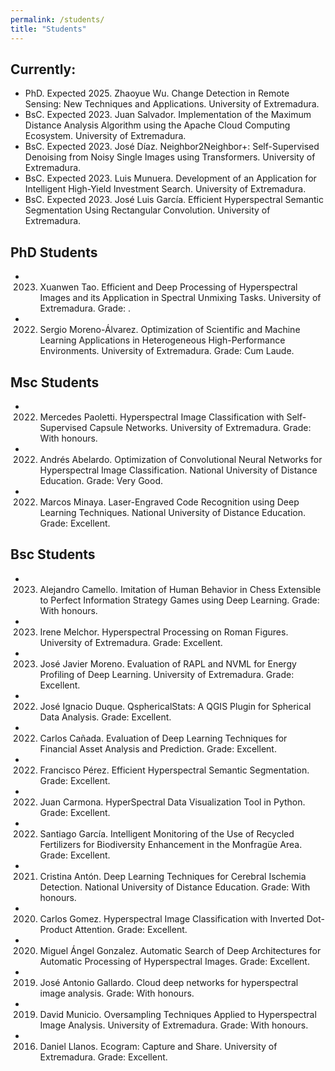 ```yaml
---
permalink: /students/
title: "Students"
---
```



## Currently:
- PhD. Expected 2025. Zhaoyue Wu. Change Detection in Remote Sensing: New Techniques and Applications. University of Extremadura.
- BsC. Expected 2023. Juan Salvador. Implementation of the Maximum Distance Analysis Algorithm using the Apache Cloud Computing Ecosystem. University of Extremadura.
- BsC. Expected 2023. José Díaz. Neighbor2Neighbor+: Self-Supervised Denoising from Noisy Single Images using Transformers. University of Extremadura.
- BsC. Expected 2023. Luis Munuera. Development of an Application for Intelligent High-Yield Investment Search. University of Extremadura.
- BsC. Expected 2023. José Luis García. Efficient Hyperspectral Semantic Segmentation Using Rectangular Convolution. University of Extremadura.


## PhD Students
- 2023. Xuanwen Tao. Efficient and Deep Processing of Hyperspectral Images and its Application in Spectral Unmixing Tasks. University of Extremadura. Grade: .
- 2022. Sergio Moreno-Álvarez. Optimization of Scientific and Machine Learning Applications in Heterogeneous High-Performance Environments. University of Extremadura. Grade: Cum Laude.


## Msc Students
- 2022. Mercedes Paoletti. Hyperspectral Image Classification with Self-Supervised Capsule Networks. University of Extremadura. Grade: With honours.
- 2022. Andrés Abelardo. Optimization of Convolutional Neural Networks for Hyperspectral Image Classification. National University of Distance Education. Grade: Very Good.
- 2022. Marcos Minaya. Laser-Engraved Code Recognition using Deep Learning Techniques. National University of Distance Education. Grade: Excellent.


## Bsc Students
- 2023. Alejandro Camello. Imitation of Human Behavior in Chess Extensible to Perfect Information Strategy Games using Deep Learning. Grade: With honours.
- 2023. Irene Melchor. Hyperspectral Processing on Roman Figures. University of Extremadura. Grade: Excellent.
- 2023. José Javier Moreno. Evaluation of RAPL and NVML for Energy Profiling of Deep Learning. University of Extremadura. Grade: Excellent.
- 2022. José Ignacio Duque. QsphericalStats: A QGIS Plugin for Spherical Data Analysis. Grade: Excellent.
- 2022. Carlos Cañada. Evaluation of Deep Learning Techniques for Financial Asset Analysis and Prediction. Grade: Excellent.
- 2022. Francisco Pérez. Efficient Hyperspectral Semantic Segmentation. Grade: Excellent.
- 2022. Juan Carmona. HyperSpectral Data Visualization Tool in Python. Grade: Excellent.
- 2022. Santiago García. Intelligent Monitoring of the Use of Recycled Fertilizers for Biodiversity Enhancement in the Monfragüe Area. Grade: Excellent.
- 2021. Cristina Antón. Deep Learning Techniques for Cerebral Ischemia Detection. National University of Distance Education. Grade: With honours.
- 2020. Carlos Gomez. Hyperspectral Image Classification with Inverted Dot-Product Attention. Grade: Excellent.
- 2020. Miguel Ángel Gonzalez. Automatic Search of Deep Architectures for Automatic Processing of Hyperspectral Images. Grade: Excellent.
- 2019. José Antonio Gallardo. Cloud deep networks for hyperspectral image analysis. Grade: With honours.
- 2019. David Municio. Oversampling Techniques Applied to Hyperspectral Image Analysis. University of Extremadura. Grade: With honours.
- 2016. Daniel Llanos. Ecogram: Capture and Share. University of Extremadura. Grade: Excellent.
